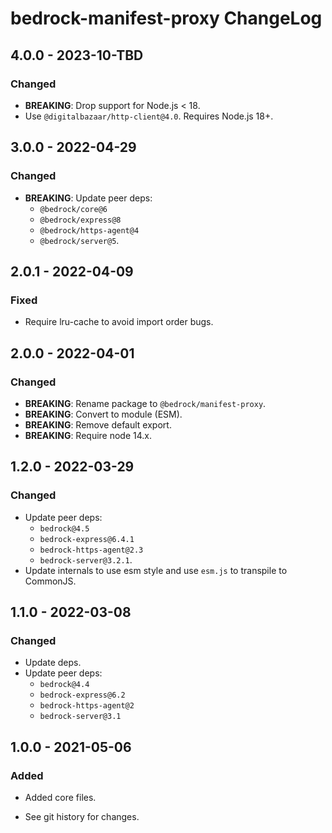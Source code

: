 # bedrock-manifest-proxy ChangeLog

## 4.0.0 - 2023-10-TBD

### Changed
- **BREAKING**: Drop support for Node.js < 18.
- Use `@digitalbazaar/http-client@4.0`. Requires Node.js 18+.

## 3.0.0 - 2022-04-29

### Changed
- **BREAKING**: Update peer deps:
  - `@bedrock/core@6`
  - `@bedrock/express@8`
  - `@bedrock/https-agent@4`
  - `@bedrock/server@5`.

## 2.0.1 - 2022-04-09

### Fixed
- Require lru-cache to avoid import order bugs.

## 2.0.0 - 2022-04-01

### Changed
- **BREAKING**: Rename package to `@bedrock/manifest-proxy`.
- **BREAKING**: Convert to module (ESM).
- **BREAKING**: Remove default export.
- **BREAKING**: Require node 14.x.

## 1.2.0 - 2022-03-29

### Changed
- Update peer deps:
  - `bedrock@4.5`
  - `bedrock-express@6.4.1`
  - `bedrock-https-agent@2.3`
  - `bedrock-server@3.2.1`.
- Update internals to use esm style and use `esm.js` to
  transpile to CommonJS.

## 1.1.0 - 2022-03-08

### Changed
- Update deps.
- Update peer deps:
  - `bedrock@4.4`
  - `bedrock-express@6.2`
  - `bedrock-https-agent@2`
  - `bedrock-server@3.1`

## 1.0.0 - 2021-05-06

### Added
- Added core files.

- See git history for changes.

